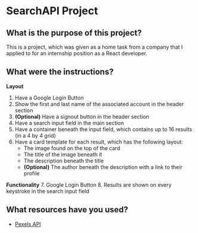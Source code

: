 # SearchAPI Project

## What is the purpose of this project? 
This is a project, which was given as a home task from a company that I applied to for an internship position as a React developer.

## What were the instructions?
**Layout**
1. Have a Google Login Button
2. Show the first and last name of the associated account in the header section
3. **(Optional)** Have a signout button in the header section
4. Have a search input field in the main section
5. Have a container beneath the input field, which contains up to 16 results (in a 4 by 4 grid)
6. Have a card template for each result, which has the following layout:
   - The image found on the top of the card
   - The title of the image beneath it
   - The description beneath the title
   - **(Optional)** The author beneath the description with a link to their profile

**Functionality**
7. Google Login Button
8. Results are shown on every keystroke in the search input field

## What resources have you used?
- [Pexels API](https://www.pexels.com/api/documentation/?language=javascript#photos-search__parameters__orientation)

